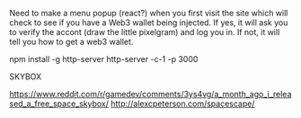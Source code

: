Need to make a menu popup (react?) when you first visit the site which will check to see if you have a Web3 wallet being injected.  If yes, it will ask you to verify the accont (draw the little pixelgram) and log you in.  If not, it will tell you how to get a web3 wallet.



npm install -g http-server
http-server -c-1 -p 3000



SKYBOX

https://www.reddit.com/r/gamedev/comments/3ys4vg/a_month_ago_i_released_a_free_space_skybox/
http://alexcpeterson.com/spacescape/
